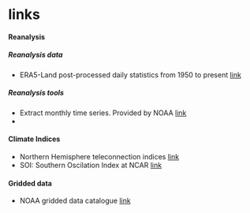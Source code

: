 # links

#### Reanalysis

##### Reanalysis data

- ERA5-Land post-processed daily statistics from 1950 to present [link](https://cds.climate.copernicus.eu/datasets/derived-era5-land-daily-statistics?tab=overview)

##### Reanalysis tools

- Extract monthly time series. Provided by NOAA [link](https://psl.noaa.gov/data/timeseries/)
- 

#### Climate Indices

- Northern Hemisphere teleconnection indices [link](https://www.cpc.ncep.noaa.gov/data/teledoc/telecontents.shtml)
- SOI: Southern Oscilation Index at NCAR [link](https://climatedataguide.ucar.edu/climate-data/southern-oscillation-indices-signal-noise-and-tahitidarwin-slp-soi)

#### Gridded data

- NOAA gridded data catalogue [link](https://psl.noaa.gov/data/gridded/index.html)

